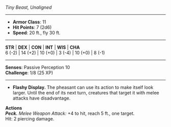 _Tiny Beast, Unaligned_

---

- **Armor Class**: 11
- **Hit Points**: 7 (2d6)
- **Speed**: 20 ft., fly 30 ft.

---

**STR** | **DEX** | **CON** | **INT** | **WIS** | **CHA**  
6 (-2) | 14 (+2) | 10 (+0) | 3 (-4) | 10 (+0) | 8 (-1)

---

**Senses**: Passive Perception 10  
**Challenge**: 1/8 (25 XP)

---

- **Flashy Display.** The pheasant can use its action to make itself look larger. Until the end of its next turn, creatures that target it with melee attacks have disadvantage.

**Actions**  
_**Peck.**_ _Melee Weapon Attack:_ +4 to hit, reach 5 ft., one target.  
Hit: 2 piercing damage.